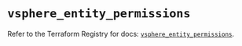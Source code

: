 # `vsphere_entity_permissions`

Refer to the Terraform Registry for docs: [`vsphere_entity_permissions`](https://registry.terraform.io/providers/hashicorp/vsphere/2.11.0/docs/resources/entity_permissions).
